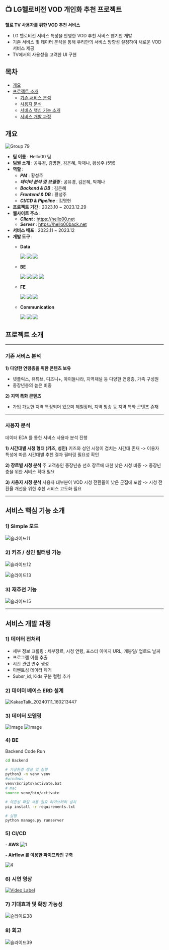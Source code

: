 ## 📺 LG헬로비전 VOD 개인화 추천 프로젝트 
    
**헬로 TV 사용자를 위한 VOD 추천 서비스**
- LG 헬로비전 서비스 특성을 반영한 VOD 추천 서비스 웹기반 개발
- 기존 서비스 및 데이터 분석을 통해 우리만의 서비스 방향성 설정하여 새로운 VOD 서비스 제공
- TV에서의 사용성을 고려한 UI 구현

## 목차
- [개요](#개요)
- [프로젝트 소개](#프로젝트-소개)
	- [기존 서비스 분석](#기존-서비스-분석)
 	- [사용자 분석](#사용자-분석) 
	- [서비스 핵심 기능 소개](#서비스-핵심-기능-소개)
	- [서비스 개발 과정](#서비스-개발-과정)


## 개요
![Group 79](https://github.com/yOukyonG/LGhv_VOD_REC/assets/122434675/65d5abd0-8e9c-464d-9446-70c53edd208b)

- **팀 이름** : Hello00 팀
- **팀원 소개** : 공유경, 김명현, 김은혜, 박채나, 황성주 (5명)
- **역할** :
  - ***PM*** : 황성주
  - ***데이터 분석 및 모델링*** : 공유경, 김은혜, 박채나
  - ***Backend & DB*** : 김은혜
  - ***Frontend & DB*** : 황성주
  - ***CI/CD & Pipeline*** : 김명현
- **프로젝트 기간** : 2023.10 ~ 2023.12.29
- **웹사이트 주소** :
  - ***Client*** : https://hello00.net
  - ***Server*** : https://hello00back.net
- **서비스 배포** : 2023.11 ~ 2023.12
- **개발 도구** :
  - **Data**
    <div style="margin: ; text-align: left;" "text-align: left;"> 
		  <img src="https://img.shields.io/badge/Python-3776AB?style=for-the-badge&logo=Python&logoColor=white">
		  <img src="https://img.shields.io/badge/Amazon S3-569A31?style=for-the-badge&logo=Amazon S3&logoColor=white">
	          <img src="https://img.shields.io/badge/Amazon AWS-232F3E?style=for-the-badge&logo=Amazon AWS&logoColor=white">
	          </div>
  - **BE**
     <div style="margin: ; text-align: left;" "text-align: left;"> 
	          <img src="https://img.shields.io/badge/Amazon AWS-232F3E?style=for-the-badge&logo=Amazon AWS&logoColor=white">
	          <img src="https://img.shields.io/badge/Docker-2496ED?style=for-the-badge&logo=Docker&logoColor=white">
	          <img src="https://img.shields.io/badge/Django-092E20?style=for-the-badge&logo=Django&logoColor=white">
	          <img src="https://img.shields.io/badge/MySQL-4479A1?style=for-the-badge&logo=MySQL&logoColor=white">
	          </div>
    
  - **FE**
    <div style="margin: ; text-align: left;" "text-align: left;"> 
          <img src="https://img.shields.io/badge/Figma-F24E1E?style=for-the-badge&logo=Figma&logoColor=white">
	  <img src="https://img.shields.io/badge/React-61DAFB?style=for-the-badge&logo=React&logoColor=white">
   	  <img src="https://img.shields.io/badge/Javascript-F7DF1E?style=for-the-badge&logo=Javascript&logoColor=white">
          </div>
      
  - **Communication**
    <div style="margin: ; text-align: left;" "text-align: left;"> 
          <img src="https://img.shields.io/badge/Github-181717?style=for-the-badge&logo=Github&logoColor=white">
          <img src="https://img.shields.io/badge/Notion-000000?style=for-the-badge&logo=Notion&logoColor=white">
          <img src="https://img.shields.io/badge/Slack-4A154B?style=for-the-badge&logo=Slack&logoColor=white">
          </div>
    </div>
    
  
## 프로젝트 소개
---
### 기존 서비스 분석
**1) 다양한 연령층을 위한 콘텐츠 보유**
- 넷플릭스, 유튜브, 디즈니+, 아이들나라, 지역채널 등 다양한 연령층, 가족 구성원
- 중장년층의 높은 비중
  
**2) 지역 특화 콘텐츠**
- 가입 가능한 지역 특정되어 있으며 제철장터, 지역 방송 등 지역 특화 콘텐츠 존재

---
### 사용자 분석
데이터 EDA 를 통한 서비스 사용자 분석 진행

**1) 시간대별 시청 형태 (키즈, 성인)**
   키즈와 성인 시청이 겹치는 시간대 존재
   -> 이용자 특성에 따른 시간대별 추천 결과 필터링 필요성 확인

**2) 장르별 시청 분석**
   주 고객층인 중장년층 선호 장르에 대한 낮은 시청 비중
   -> 중장년층을 위한 서비스 확대 필요

**3) 사용자 시청 분석**
   사용자 대부분이 VOD 시청 전환율이 낮은 군집에 포함
   -> 시청 전환율 개선을 위한 추천 서비스 고도화 필요


---
## 서비스 핵심 기능 소개
### **1) Simple 모드**
![슬라이드11](https://github.com/yOukyonG/LGhv_VOD_REC/assets/122434675/c2744afb-02f5-43b2-9aa0-5a40bd4acda4)

### **2) 키즈 / 성인 필터링 기능**
![슬라이드12](https://github.com/yOukyonG/LGhv_VOD_REC/assets/122434675/e51c581f-4afd-4649-a7db-1bad87a1c6b7)

![슬라이드13](https://github.com/yOukyonG/LGhv_VOD_REC/assets/122434675/bdef52fc-f21b-4935-a369-e403602c47eb)

### **3) 재추천 기능**
![슬라이드15](https://github.com/yOukyonG/LGhv_VOD_REC/assets/122434675/4b206523-5344-483c-87a6-ff82aab9777a)

---
## 서비스 개발 과정
### 1) 데이터 전처리
   - 세부 정보 크롤링 : 세부장르, 시청 연령, 포스터 이미지 URL, 개봉일/ 업로드 날짜
   - 프로그램 이름 추출
   - 시간 관련 변수 생성
   - 이벤트성 데이터 제거
   - Subsr_id, Kids 구분 컬럼 추가
     
### 2) 데이터 베이스 ERD 설계
   ![KakaoTalk_20240111_160213447](https://github.com/yOukyonG/LGhv_VOD_REC/assets/122434675/3f2a4bc6-cf14-4bf8-92e2-e92208d4d816)


### 3) 데이터 모델링

![image](https://github.com/yOukyonG/LGhv_VOD_REC/assets/122434675/b899f072-f40a-47ec-bb2f-9c1b9fde0f6a)
	![image](https://github.com/yOukyonG/LGhv_VOD_REC/assets/122434675/7dd86147-8a43-428c-be4c-668f746a16f8)


### 4) BE
Backend Code Run
```bash
cd Backend

# 가상환경 생성 및 실행
python3 -m venv venv
#windows 
venv\Scripts\activate.bat
# mac 
source venv/bin/activate

# 의존성 파일 사용 필요 라이브러리 설치
pip install -r requirements.txt

# 실행
python manage.py runserver
```


### 5) CI/CD
**- AWS**
   ![1](https://github.com/yOukyonG/LGhv_VOD_REC/assets/122434675/56983478-71e7-48fc-8844-aa6090846771)


**- Airflow 를 이용한 파이프라인 구축**
   
  ![4](https://github.com/yOukyonG/LGhv_VOD_REC/assets/122434675/b9dcb0d0-fe38-478d-8290-588190a3f5b7)

### 6) 시연 영상

[![Video Label](http://img.youtube.com/vi/4hEDoCwRhBE/0.jpg)](https://youtu.be/4hEDoCwRhBE?si=tEMPvnau6BHUuPHw)

### 7) 기대효과 및 확장 가능성
![슬라이드38](https://github.com/yOukyonG/LGhv_VOD_REC/assets/122434675/8274f147-2aa5-4fc1-859f-b15329127f29)

### 8) 회고
   ![슬라이드39](https://github.com/yOukyonG/LGhv_VOD_REC/assets/122434675/5ccfe333-cd2a-4506-8f48-ff40385497f5)

